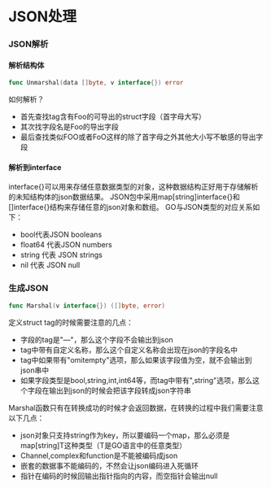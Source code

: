 # JSON处理

### JSON解析
#### 解析结构体
```go
func Unmarshal(data []byte, v interface{}) error
```
如何解析？
- 首先查找tag含有Foo的可导出的struct字段（首字母大写）
- 其次找字段名是Foo的导出字段
- 最后查找类似FOO或者FoO这样的除了首字母之外其他大小写不敏感的导出字段

#### 解析到interface
interface{}可以用来存储任意数据类型的对象，这种数据结构正好用于存储解析的未知结构体的json数据结果。
JSON包中采用map[string]interface{}和[]interface{}结构来存储任意的json对象和数组。
GO与JSON类型的对应关系如下：
- bool代表JSON booleans
- float64 代表JSON numbers
- string 代表 JSON strings
- nil 代表 JSON null

### 生成JSON
```go
func Marshal(v interface{}) ([]byte, error)
```
定义struct tag的时候需要注意的几点：
- 字段的tag是"—"，那么这个字段不会输出到json
- tag中带有自定义名称，那么这个自定义名称会出现在json的字段名中
- tag中如果带有"omitempty"选项，那么如果该字段值为空，就不会输出到json串中
- 如果字段类型是bool,string,int,int64等，而tag中带有",string"选项，那么这个字段在输出到json的时候会把该字段转成json字符串

Marshal函数只有在转换成功的时候才会返回数据，在转换的过程中我们需要注意以下几点：
- json对象只支持string作为key，所以要编码一个map，那么必须是map[string]T这种类型（T是GO语言中的任意类型）
- Channel,complex和function是不能被编码成json
- 嵌套的数据事不能编码的，不然会让json编码进入死循环
- 指针在编码的时候回输出指针指向的内容，而空指针会输出null